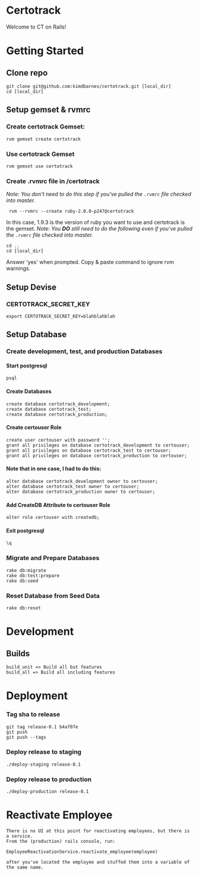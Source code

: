 Certotrack
==========

Welcome to CT on Rails!

# Getting Started

## Clone repo

    git clone git@github.com:kimdbarnes/certotrack.git [local_dir]
    cd [local_dir]

## Setup gemset & rvmrc

### Create certotrack Gemset:

    rvm gemset create certotrack

### Use certotrack Gemset

    rvm gemset use certotrack

### Create .rvmrc file in /certotrack

*Note: You don't need to do this step if you've pulled the `.rvmrc` file checked into master.*

     rvm --rvmrc --create ruby-2.0.0-p247@certotrack

In this case, 1.9.3 is the version of ruby you want to use and certotrack is the gemset.
*Note: You __DO__ still need to do the following even if you've pulled the `.rvmrc` file checked into master.*

    cd ..
    cd [local_dir]

Answer 'yes' when prompted. Copy & paste command to ignore rvm warnings.

## Setup Devise

### CERTOTRACK_SECRET_KEY

    export CERTOTRACK_SECRET_KEY=blahblahblah

## Setup Database

### Create development, test, and production Databases

#### Start postgresql

    psql

#### Create Databases

    create database certotrack_development;
    create database certotrack_test;
    create database certotrack_production;

#### Create certouser Role

    create user certouser with password '';
    grant all privileges on database certotrack_development to certouser;
    grant all privileges on database certotrack_test to certouser;
    grant all privileges on database certotrack_production to certouser;

#### Note that in one case, I had to do this:

    alter database certotrack_development owner to certouser;
    alter database certotrack_test owner to certouser;
    alter database certotrack_production owner to certouser;

#### Add CreateDB Attribute to certouser Role

    alter role certouser with createdb;

#### Exit postgresql

    \q

### Migrate and Prepare Databases

    rake db:migrate
    rake db:test:prepare
    rake db:seed

### Reset Database from Seed Data

    rake db:reset

# Development

## Builds
    build_unit => Build all but features
    build_all => Build all including features

# Deployment

### Tag sha to release
    git tag release-0.1 b4af07e
    git push
    git push --tags

### Deploy release to staging
    ./deploy-staging release-0.1

### Deploy release to production
    ./deploy-production release-0.1

# Reactivate Employee
    There is no UI at this point for reactivating employees, but there is a service.
    From the (production) rails console, run:

    EmployeeReactivationService.reactivate_employee(employee)

    after you've located the employee and stuffed them into a variable of the same name.